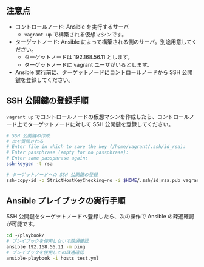 ## 注意点
- コントロールノード: Ansible を実行するサーバ
  - `vagrant up` で構築される仮想マシンです。
- ターゲットノード: Ansible によって構築される側のサーバ。別途用意してください。
  - ターゲットノードは 192.168.56.11 とします。
  - ターゲットノードに vagrant ユーザがいるとします。
- Ansible 実行前に、ターゲットノードにコントロールノードから SSH 公開鍵を登録してください。

## SSH 公開鍵の登録手順
`vagrant up` でコントロールノードの仮想マシンを作成したら、コントロールノード上でターゲットノードに対して SSH 公開鍵を登録してください。
```bash
# SSH 公開鍵の作成
# 次を質問される
# Enter file in which to save the key (/home/vagrant/.ssh/id_rsa):
# Enter passphrase (empty for no passphrase):
# Enter same passphrase again:
ssh-keygen -t rsa

# ターゲットノードへの SSH 公開鍵の登録
ssh-copy-id -o StrictHostKeyChecking=no -i $HOME/.ssh/id_rsa.pub vagrant@192.168.56.11
```

## Ansible プレイブックの実行手順
SSH 公開鍵をターゲットノードへ登録したら、次の操作で Ansible の疎通確認が可能です。
```bash
cd ~/playbook/
# プレイブックを使用しないで疎通確認
ansible 192.168.56.11 -m ping
# プレイブックを使用しての疎通確認
ansible-playbook -i hosts test.yml
```
